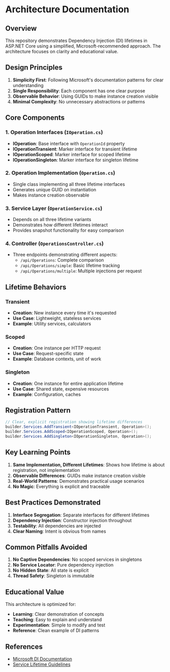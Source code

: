 # Architecture Documentation

## Overview

This repository demonstrates Dependency Injection (DI) lifetimes in ASP.NET Core using a simplified, Microsoft-recommended approach. The architecture focuses on clarity and educational value.

## Design Principles

1. **Simplicity First**: Following Microsoft's documentation patterns for clear understanding
2. **Single Responsibility**: Each component has one clear purpose
3. **Observable Behavior**: Using GUIDs to make instance creation visible
4. **Minimal Complexity**: No unnecessary abstractions or patterns

## Core Components

### 1. Operation Interfaces (`IOperation.cs`)
- **IOperation**: Base interface with `OperationId` property
- **IOperationTransient**: Marker interface for transient lifetime
- **IOperationScoped**: Marker interface for scoped lifetime  
- **IOperationSingleton**: Marker interface for singleton lifetime

### 2. Operation Implementation (`Operation.cs`)
- Single class implementing all three lifetime interfaces
- Generates unique GUID on instantiation
- Makes instance creation observable

### 3. Service Layer (`OperationService.cs`)
- Depends on all three lifetime variants
- Demonstrates how different lifetimes interact
- Provides snapshot functionality for easy comparison

### 4. Controller (`OperationsController.cs`)
- Three endpoints demonstrating different aspects:
  - `/api/Operations`: Complete comparison
  - `/api/Operations/simple`: Basic lifetime tracking
  - `/api/Operations/multiple`: Multiple injections per request

## Lifetime Behaviors

### Transient
- **Creation**: New instance every time it's requested
- **Use Case**: Lightweight, stateless services
- **Example**: Utility services, calculators

### Scoped
- **Creation**: One instance per HTTP request
- **Use Case**: Request-specific state
- **Example**: Database contexts, unit of work

### Singleton
- **Creation**: One instance for entire application lifetime
- **Use Case**: Shared state, expensive resources
- **Example**: Configuration, caches

## Registration Pattern

```csharp
// Clear, explicit registration showing lifetime differences
builder.Services.AddTransient<IOperationTransient, Operation>();
builder.Services.AddScoped<IOperationScoped, Operation>();
builder.Services.AddSingleton<IOperationSingleton, Operation>();
```

## Key Learning Points

1. **Same Implementation, Different Lifetimes**: Shows how lifetime is about registration, not implementation
2. **Observable Differences**: GUIDs make instance creation visible
3. **Real-World Patterns**: Demonstrates practical usage scenarios
4. **No Magic**: Everything is explicit and traceable

## Best Practices Demonstrated

1. **Interface Segregation**: Separate interfaces for different lifetimes
2. **Dependency Injection**: Constructor injection throughout
3. **Testability**: All dependencies are injected
4. **Clear Naming**: Intent is obvious from names

## Common Pitfalls Avoided

1. **No Captive Dependencies**: No scoped services in singletons
2. **No Service Locator**: Pure dependency injection
3. **No Hidden State**: All state is explicit
4. **Thread Safety**: Singleton is immutable

## Educational Value

This architecture is optimized for:
- **Learning**: Clear demonstration of concepts
- **Teaching**: Easy to explain and understand
- **Experimentation**: Simple to modify and test
- **Reference**: Clean example of DI patterns

## References

- [Microsoft DI Documentation](https://docs.microsoft.com/aspnet/core/fundamentals/dependency-injection)
- [Service Lifetime Guidelines](https://docs.microsoft.com/aspnet/core/fundamentals/dependency-injection#service-lifetimes)
